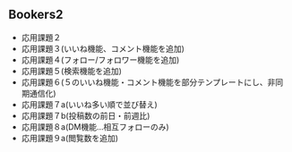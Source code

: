 <h2>Bookers2</h2>

<ul>
  <li>応用課題２</li>
  <li>応用課題３(いいね機能、コメント機能を追加)</li>
  <li>応用課題４(フォロー/フォロワー機能を追加)</li>
  <li>応用課題５(検索機能を追加)</li>
  <li>応用課題６(５のいいね機能・コメント機能を部分テンプレートにし、非同期通信化)</li>
  <li>応用課題７a(いいね多い順で並び替え)</li>
  <li>応用課題７b(投稿数の前日・前週比)</li>
  <li>応用課題８a(DM機能…相互フォローのみ)</li>
  <li>応用課題９a(閲覧数を追加)</li>
</ul>